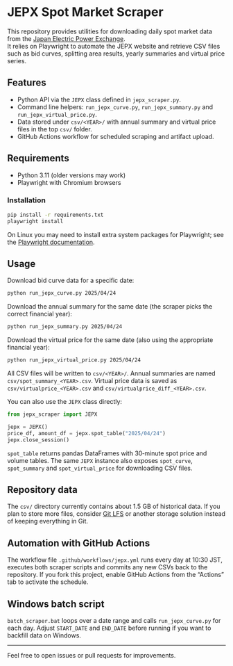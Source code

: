 # JEPX Spot Market Scraper

This repository provides utilities for downloading daily spot market data from the [Japan Electric Power Exchange](https://www.jepx.jp/).  
It relies on Playwright to automate the JEPX website and retrieve CSV files such as bid curves, splitting area results, yearly summaries and virtual price series.

## Features

- Python API via the `JEPX` class defined in `jepx_scraper.py`.
- Command line helpers: `run_jepx_curve.py`, `run_jepx_summary.py` and
  `run_jepx_virtual_price.py`.
- Data stored under `csv/<YEAR>/` with annual summary and virtual price files in the top `csv/` folder.
- GitHub Actions workflow for scheduled scraping and artifact upload.

## Requirements

- Python 3.11 (older versions may work)
- Playwright with Chromium browsers

### Installation

```bash
pip install -r requirements.txt
playwright install
```

On Linux you may need to install extra system packages for Playwright; see the [Playwright documentation](https://playwright.dev/python/docs/intro).

## Usage

Download bid curve data for a specific date:

```bash
python run_jepx_curve.py 2025/04/24
```

Download the annual summary for the same date (the scraper picks the correct financial year):

```bash
python run_jepx_summary.py 2025/04/24
```

Download the virtual price for the same date (also using the appropriate financial year):

```bash
python run_jepx_virtual_price.py 2025/04/24
```

All CSV files will be written to `csv/<YEAR>/`. Annual summaries are named `csv/spot_summary_<YEAR>.csv`.
Virtual price data is saved as `csv/virtualprice_<YEAR>.csv` and `csv/virtualprice_diff_<YEAR>.csv`.

You can also use the `JEPX` class directly:

```python
from jepx_scraper import JEPX

jepx = JEPX()
price_df, amount_df = jepx.spot_table("2025/04/24")
jepx.close_session()
```

`spot_table` returns pandas DataFrames with 30‑minute spot price and volume tables.
The same `JEPX` instance also exposes `spot_curve`, `spot_summary` and
`spot_virtual_price` for downloading CSV files.

## Repository data

The `csv/` directory currently contains about 1.5 GB of historical data. If you plan to store more files, consider [Git LFS](https://git-lfs.github.com/) or another storage solution instead of keeping everything in Git.

## Automation with GitHub Actions

The workflow file `.github/workflows/jepx.yml` runs every day at 10:30 JST, executes both scraper scripts and commits any new CSVs back to the repository. If you fork this project, enable GitHub Actions from the “Actions” tab to activate the schedule.

## Windows batch script

`batch_scraper.bat` loops over a date range and calls `run_jepx_curve.py` for each day. Adjust `START_DATE` and `END_DATE` before running if you want to backfill data on Windows.

---
Feel free to open issues or pull requests for improvements.
